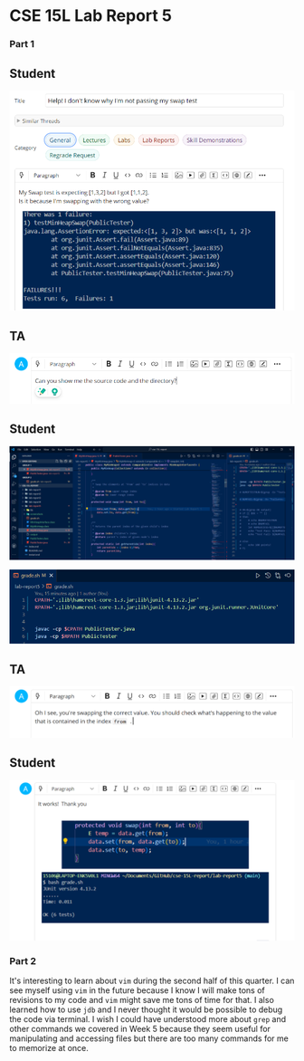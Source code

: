 # CSE 15L Lab Report 5 #

### Part 1 ###
## Student ##

![Symptom](screenshots/Symptom.PNG)

## TA ##

![TA](screenshots/TA.PNG)

## Student ##
![SC1](screenshots/SourceCode.PNG)

![SC2](screenshots/SourceCode2.PNG)

## TA ##
![TA_Response](screenshots/TA_Response.PNG)

## Student ##
![Answer](screenshots/Solution.PNG)

### Part 2 ###
It's interesting to learn about `vim` during the second half of this quarter. I can see myself 
using `vim` in the future because I know I will make tons of revisions to my code and `vim` might
save me tons of time for that. I also learned how to use `jdb` and I never thought it would be possible
to debug the code via terminal. I wish I could have understood more about `grep` and other commands we covered in Week 5 because they seem useful for manipulating and accessing files but there are too many commands for me to memorize at once. 
